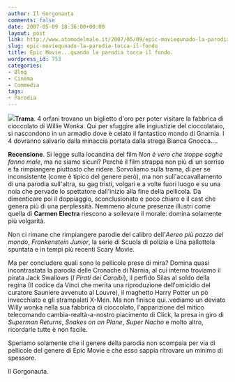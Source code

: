 ```yaml
---
author: Il Gorgonauta
comments: false
date: 2007-05-09 18:36:00+00:00
layout: post
link: http://www.atomodelmale.it/2007/05/09/epic-moviequnado-la-parodia-tocca-il-fondo/
slug: epic-moviequnado-la-parodia-tocca-il-fondo
title: Epic Movie...quando la parodia tocca il fondo.
wordpress_id: 753
categories:
- Blog
- Cinema
- Commedia
tags:
- Parodia
---
```


![](http://www.atomodelmale.it/wp-content/uploads/2008/10/epicmovie.jpg)**Trama**. 4 orfani trovano un biglietto d'oro per poter visitare la fabbrica di cioccolato di Willie Wonka. Qui per sfuggire alle ingiustizie del cioccolataio, si nascondono in un armadio dove è celato il fantastico mondo di Gnarnia. I 4 dovranno salvarlo dalla minaccia portata dalla strega Bianca Gnocca....

**Recensione**. Si legge sulla locandina del film _Non è vero che troppe saghe fanno male_, ma ne siamo sicuri? Perché il film strappa non più di un sorriso e fa rimpiangere piuttosto che ridere. Sorvoliamo sulla trama, di per se inconsistente (come è tipico del genere però), ma non sull'accavallamento di una parodia sull'altra, su gag tristi, volgari e a volte fuori luogo e su una noia che pervade lo spettatore dall'inizio alla fine della pellicola. Da dimenticare poi il doppiaggio, sconclusionato e poco chiaro e il cast che genera più di una perplessità. Nemmeno alcune presenze illustri come quella di **Carmen Electra** riescono a sollevare il morale: domina solamente più volgarità.

<!-- more -->


Non ci rimane che rimpiangere parodie del calibro dell'_Aereo più pazzo del mondo_, _Frankenstein Junior_, la serie di Scuola di polizia e Una pallottola spuntata e in tempi più recenti Scary Movie.

Ma per concludere quali sono le pellicole prese di mira? Domina quasi incontrastata la parodia delle Cronache di Narnia, al cui interno troviamo il pirata Jack Swallows (_I Pirati dei Caraibi_), il perfido Silas al soldo della regina (Il codice da Vinci che merita una riproduzione dell'omicidio del curatore Sauniere avvenuto al Louvre), il maghetto Harry Potter un pò invecchiato e gli strampalati X-Men. Ma non finisce qui..vediamo un deviato Willy wonka nella sua fabbrica di cioccolato, l'apparizione del mitico telecomando cambia-realtà-a-nostro piacimento di Click, la presa in giro di _Superman Returns_, _Snakes on an Plane_, _Super Nacho_ e molto altro, ricordarle tutte è non facile.

[](http://atomodelmale.forumfree.net/)

Speriamo solamente che il genere della parodia non scompaia per via di pellicole del genere di Epic Movie e che esso sappia ritrovare un minimo di spessore.

Il Gorgonauta.
